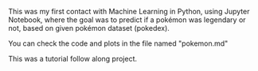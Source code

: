 This was my first contact with Machine Learning in Python, using Jupyter Notebook, where the goal was to predict if a pokémon was legendary or not, based on given pokémon dataset (pokedex).

You can check the code and plots in the file named "pokemon.md"

This was a tutorial follow along project.

